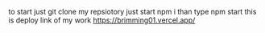 to start just git clone my repsiotory 
 just start npm i 
 than type npm start
 this is deploy link of my work
 https://brimming01.vercel.app/
